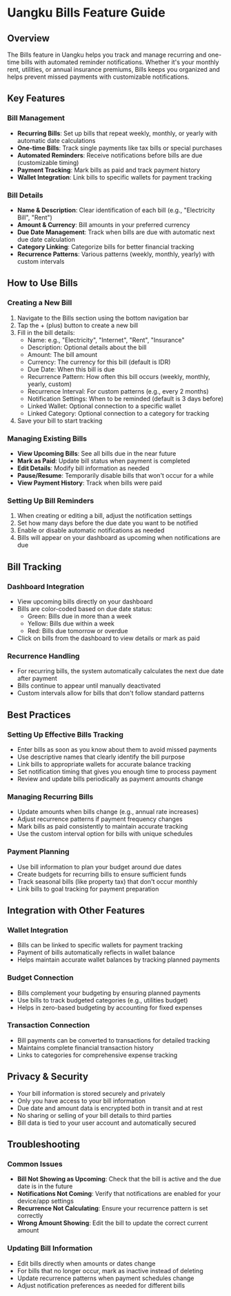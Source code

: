 # Uangku Bills Feature Guide

## Overview
The Bills feature in Uangku helps you track and manage recurring and one-time bills with automated reminder notifications. Whether it's your monthly rent, utilities, or annual insurance premiums, Bills keeps you organized and helps prevent missed payments with customizable notifications.

## Key Features

### Bill Management
- **Recurring Bills**: Set up bills that repeat weekly, monthly, or yearly with automatic date calculations
- **One-time Bills**: Track single payments like tax bills or special purchases
- **Automated Reminders**: Receive notifications before bills are due (customizable timing)
- **Payment Tracking**: Mark bills as paid and track payment history
- **Wallet Integration**: Link bills to specific wallets for payment tracking

### Bill Details
- **Name & Description**: Clear identification of each bill (e.g., "Electricity Bill", "Rent")
- **Amount & Currency**: Bill amounts in your preferred currency
- **Due Date Management**: Track when bills are due with automatic next due date calculation
- **Category Linking**: Categorize bills for better financial tracking
- **Recurrence Patterns**: Various patterns (weekly, monthly, yearly) with custom intervals

## How to Use Bills

### Creating a New Bill
1. Navigate to the Bills section using the bottom navigation bar
2. Tap the + (plus) button to create a new bill
3. Fill in the bill details:
   - Name: e.g., "Electricity", "Internet", "Rent", "Insurance"
   - Description: Optional details about the bill
   - Amount: The bill amount
   - Currency: The currency for this bill (default is IDR)
   - Due Date: When this bill is due
   - Recurrence Pattern: How often this bill occurs (weekly, monthly, yearly, custom)
   - Recurrence Interval: For custom patterns (e.g., every 2 months)
   - Notification Settings: When to be reminded (default is 3 days before)
   - Linked Wallet: Optional connection to a specific wallet
   - Linked Category: Optional connection to a category for tracking
4. Save your bill to start tracking

### Managing Existing Bills
- **View Upcoming Bills**: See all bills due in the near future
- **Mark as Paid**: Update bill status when payment is completed
- **Edit Details**: Modify bill information as needed
- **Pause/Resume**: Temporarily disable bills that won't occur for a while
- **View Payment History**: Track when bills were paid

### Setting Up Bill Reminders
1. When creating or editing a bill, adjust the notification settings
2. Set how many days before the due date you want to be notified
3. Enable or disable automatic notifications as needed
4. Bills will appear on your dashboard as upcoming when notifications are due

## Bill Tracking

### Dashboard Integration
- View upcoming bills directly on your dashboard
- Bills are color-coded based on due date status:
  - Green: Bills due in more than a week
  - Yellow: Bills due within a week
  - Red: Bills due tomorrow or overdue
- Click on bills from the dashboard to view details or mark as paid

### Recurrence Handling
- For recurring bills, the system automatically calculates the next due date after payment
- Bills continue to appear until manually deactivated
- Custom intervals allow for bills that don't follow standard patterns

## Best Practices

### Setting Up Effective Bills Tracking
- Enter bills as soon as you know about them to avoid missed payments
- Use descriptive names that clearly identify the bill purpose
- Link bills to appropriate wallets for accurate balance tracking
- Set notification timing that gives you enough time to process payment
- Review and update bills periodically as payment amounts change

### Managing Recurring Bills
- Update amounts when bills change (e.g., annual rate increases)
- Adjust recurrence patterns if payment frequency changes
- Mark bills as paid consistently to maintain accurate tracking
- Use the custom interval option for bills with unique schedules

### Payment Planning
- Use bill information to plan your budget around due dates
- Create budgets for recurring bills to ensure sufficient funds
- Track seasonal bills (like property tax) that don't occur monthly
- Link bills to goal tracking for payment preparation

## Integration with Other Features

### Wallet Integration
- Bills can be linked to specific wallets for payment tracking
- Payment of bills automatically reflects in wallet balance
- Helps maintain accurate wallet balances by tracking planned payments

### Budget Connection
- Bills complement your budgeting by ensuring planned payments
- Use bills to track budgeted categories (e.g., utilities budget)
- Helps in zero-based budgeting by accounting for fixed expenses

### Transaction Connection
- Bill payments can be converted to transactions for detailed tracking
- Maintains complete financial transaction history
- Links to categories for comprehensive expense tracking

## Privacy & Security
- Your bill information is stored securely and privately
- Only you have access to your bill information
- Due date and amount data is encrypted both in transit and at rest
- No sharing or selling of your bill details to third parties
- Bill data is tied to your user account and automatically secured

## Troubleshooting

### Common Issues
- **Bill Not Showing as Upcoming**: Check that the bill is active and the due date is in the future
- **Notifications Not Coming**: Verify that notifications are enabled for your device/app settings
- **Recurrence Not Calculating**: Ensure your recurrence pattern is set correctly
- **Wrong Amount Showing**: Edit the bill to update the correct current amount

### Updating Bill Information
- Edit bills directly when amounts or dates change
- For bills that no longer occur, mark as inactive instead of deleting
- Update recurrence patterns when payment schedules change
- Adjust notification preferences as needed for different bills